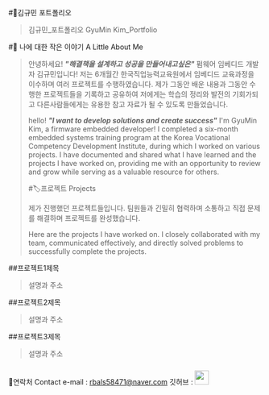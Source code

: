#🔖김규민 포트폴리오

> 김규민_포트폴리오
> GyuMin Kim_Portfolio

#👋 나에 대한 작은 이야기 A Little About Me 

> 안녕하세요! ***"해결책을 설계하고 성공을 만들어내고싶은"*** 펌웨어 임베디드 개발자 김규민입니다!
> 저는 6개월간 한국직업능력교육원에서 임베디드 교육과정을 이수하며 여러 프로젝트를 수행하였습니다.
> 제가 그동안 배운 내용과 그동안 수행한 프로젝트들을 기록하고 공유하여 저에게는 학습의 정리와 발전의 기회가되고 다른사람들에게는 유용한 참고 자료가 될 수 있도록 만들었습니다.
>
> hello! ***"I want to develop solutions and create success"*** I'm GyuMin Kim, a firmware embedded developer!
> I completed a six-month embedded systems training program at the Korea Vocational Competency Development Institute, during which I worked on various projects.
> I have documented and shared what I have learned and the projects I have worked on, providing me with an opportunity to review and grow while serving as a valuable resource for others.
>
> #🏷️프로젝트 Projects
>
> 제가 진행했던 프로젝트들입니다. 팀원들과 긴밀히 협력하며 소통하고 직접 문제를 해결하며 프로젝트를 완성했습니다.
>
> Here are the projects I have worked on. I closely collaborated with my team, communicated effectively, and directly solved problems to successfully complete the projects.
>
##프로젝트1제목
> 설명과 주소
> 
##프로젝트2제목
> 설명과 주소
>
##프로젝트3제목
> 설명과 주소
> 
📱연락처 Contact
e-mail : rbals58471@naver.com
깃허브 : <a href="https://github.com/rbals5847">
  <img src="https://user-images.githubusercontent.com/68724828/185908612-22f4d219-78a7-4de7-bb02-deecaa63bffa.png" height="28px" style="margin-top: 10px" />
